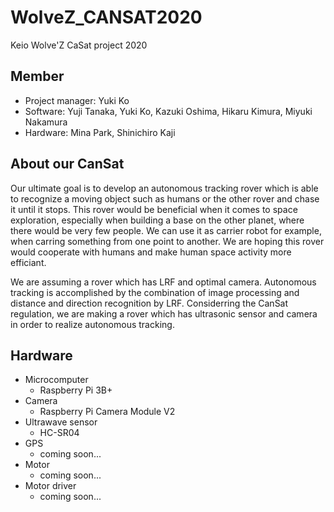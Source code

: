 # WolveZ_CANSAT2020
Keio Wolve'Z CaSat project 2020

## Member
- Project manager: 
  Yuki Ko
- Software: 
  Yuji Tanaka, Yuki Ko, Kazuki Oshima, Hikaru Kimura, Miyuki Nakamura
- Hardware: 
  Mina Park, Shinichiro Kaji

## About our CanSat
  Our ultimate goal is to develop an autonomous tracking rover which is able to recognize a moving object such as humans or the other rover and chase it until it stops. This rover would be beneficial when it comes to space exploration, especially when building a base on the other planet, where there would be very few people. We can use it as carrier robot for example, when carring something from one point to another. We are hoping this rover would cooperate with humans and make human space activity more efficiant.
  
  We are assuming a rover which has LRF and optimal camera. Autonomous tracking is accomplished by the combination of image processing and distance and direction recognition by LRF. Considerring the CanSat regulation, we are making a rover which has ultrasonic sensor and camera in order to realize autonomous tracking.

## Hardware
- Microcomputer
  - Raspberry Pi 3B+
- Camera
  - Raspberry Pi Camera Module V2
- Ultrawave sensor
  - HC-SR04
- GPS
  - coming soon...
- Motor
  - coming soon...
- Motor driver
  - coming soon...

